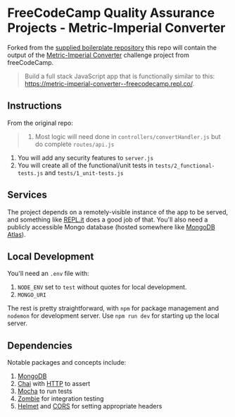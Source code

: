 # FreeCodeCamp Quality Assurance Projects - Metric-Imperial Converter

Forked from the [supplied boilerplate repository](https://github.com/freeCodeCamp/boilerplate-project-metricimpconverter) this repo will contain the output of the [Metric-Imperial Converter](https://www.freecodecamp.org/learn/quality-assurance/quality-assurance-projects/metric-imperial-converter) challenge project from freeCodeCamp.

> Build a full stack JavaScript app that is functionally similar to this: https://metric-imperial-converter--freecodecamp.repl.co/.

## Instructions

From the original repo:

> 1. Most logic will need done in `controllers/convertHandler.js` but do complete `routes/api.js`
1. You will add any security features to `server.js`
1. You will create all of the functional/unit tests in `tests/2_functional-tests.js` and `tests/1_unit-tests.js`

## Services

The project depends on a remotely-visible instance of the app to be served, and something like [REPL.it](https://repl.it/) does a good job of that. You'll also need a publicly accessible Mongo database (hosted somewhere like [MongoDB Atlas](https://www.mongodb.com/cloud/atlas)).

## Local Development

You'll need an `.env` file with:

1. `NODE_ENV` set to `test` without quotes for local development.
1. `MONGO_URI`

The rest is pretty straightforward, with `npm` for package management and `nodemon` for development server. Use `npm run dev` for starting up the local server.

## Dependencies

Notable packages and concepts include:

1. [MongoDB](https://www.npmjs.com/package/mongodb)
1. [Chai](https://www.npmjs.com/package/chai) with [HTTP](https://www.npmjs.com/package/chai-http) to assert
1. [Mocha](https://www.npmjs.com/package/mocha) to run tests
1. [Zombie](https://www.npmjs.com/package/zombie) for integration testing
1. [Helmet](https://www.npmjs.com/package/helmet) and [CORS](https://www.npmjs.com/package/cors) for setting appropriate headers
